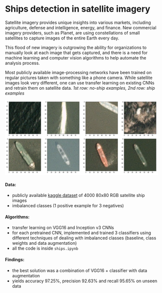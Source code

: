 # Ships detection in satellite imagery

Satellite imagery provides unique insights into various markets, including agriculture, defense and intelligence, energy, and finance. New commercial imagery providers, such as Planet, are using constellations of small satellites to capture images of the entire Earth every day.

This flood of new imagery is outgrowing the ability for organizations to manually look at each image that gets captured, and there is a need for machine learning and computer vision algorithms to help automate the analysis process.

Most publicly available image-processing networks have been trained on regular pictures taken with something like a phone camera. While satellite images look very different,  one can use transfer learning on existing CNNs and retrain them on satellite data. *1st row: no-ship examples, 2nd row: ship examples*

![1st row: no-ship, 2nd row: ship](2x4.png "1st row: no-ship, 2nd row: ship")

#### Data:
* publicly available [kaggle dataset](https://www.kaggle.com/rhammell/ships-in-satellite-imagery) of 4000 80x80 RGB satellite ship images 
* imbalanced classes (1 positive example for 3 negatives)

#### Algorithms:
* transfer learning on VGG16 and Inception v3 CNNs
* for each pretrained CNN, implemented and trained 3 classifiers using different techniques of dealing with imbalanced classes (baseline, class weights and data augmentation)
* all the code is inside `ships.ipynb`

#### Findings:
* the best solution was a combination of VGG16 + classifier with data augmentation
* yields accuracy 97.25%, precision 92.63% and recall 95.65% on unseen data
